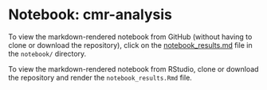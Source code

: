 # Notebook: cmr-analysis

To view the markdown-rendered notebook from GitHub (without having to clone or download the repository), click on the [notebook_results.md](https://github.com/SNARL1/cmr-analysis/blob/main/doc/notebook/notebook_results.md) file in the `notebook/` directory.

To view the markdown-rendered notebook from RStudio, clone or download the repository and render the `notebook_results.Rmd` file.
